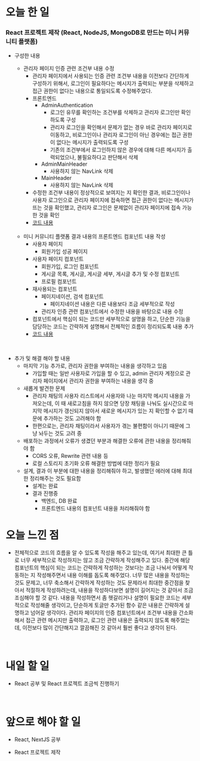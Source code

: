 # 오늘 한 일

### React 프로젝트 제작 (React, NodeJS, MongoDB로 만드는 미니 커뮤니티 플랫폼)

- 구성한 내용

  - 관리자 페이지 인증 관련 조건부 내용 수정
    - 관리자 페이지에서 사용되는 인증 관련 조건부 내용을 이전보다 간단하게 구성하기 위해서, 로그인이 필요하다는 메시지가 출력되는 부분을 삭제하고 접근 권한이 없다는 내용으로 통일되도록 수정해주었다.
    - 프론트엔드
      - AdminAuthentication
        - 로그인 유무를 확인하는 조건부를 삭제하고 관리자 로그인만 확인하도록 구성
        - 관리자 로그인을 확인해서 문제가 없는 경우 바로 관리자 페이지로 이동하고, 비로그인이나 관리자 로그인이 아닌 경우에는 접근 권한이 없다는 메시지가 출력되도록 구성
        - 기존의 조건부에서 로그인하지 않은 경우에 대해 다른 메시지가 출력되었으나, 불필요하다고 판단해서 삭제
      - AdminMainHeader
        - 사용하지 않는 NavLink 삭제
      - MainHeader
        - 사용하지 않는 NavLink 삭제
    - 수정한 조건부 내용이 정상적으로 보여지는 지 확인한 결과, 비로그인이나 사용자 로그인으로 관리자 페이지에 접속하면 접근 권한이 없다는 메시지가 뜨는 것을 확인했고, 관리자 로그인은 문제없이 관리자 페이지에 접속 가능한 것을 확인
    - [코드 내용](https://github.com/jeongsangtae/mini-community-platform/commit/8174a77131e262bbddf1ecccb481cbf02194e3c9)

  <br />

  - 미니 커뮤니티 플랫폼 결과 내용의 프론트엔드 컴포넌트 내용 작성
    - 사용자 페이지
      - 회원가입 성공 페이지
    - 사용자 페이지 컴포넌트
      - 회원가입, 로그인 컴포넌트
      - 게시글 목록, 게시글, 게시글 세부, 게시글 추가 및 수정 컴포넌트
      - 프로필 컴포넌트
    - 재사용되는 컴포넌트
      - 페이지네이션, 검색 컴포넌트
        - 페이지네이션 내용은 다른 내용보다 조금 세부적으로 작성
      - 관리자 인증 관련 컴포넌트에서 수정한 내용을 바탕으로 내용 수정
    - 컴포넌트에서 핵심이 되는 코드만 세부적으로 설명을 하고, 단순한 기능을 담당하는 코드는 간략하게 설명해서 전체적인 흐름이 정리되도록 내용 추가
    - [코드 내용](https://github.com/jeongsangtae/TIL/commit/6252849cd860f2ae9cddd7f4c1a1ab8696e32fa5)

<br />

- 추가 및 해결 해야 할 내용
  - 마지막 기능 추가로, 관리자 권한을 부여하는 내용을 생각하고 있음
    - 가입할 때는 일반 사용자로 가입을 할 수 있고, admin 관리자 계정으로 관리자 페이지에서 관리자 권한을 부여하는 내용을 생각 중
  - 새롭게 발견한 문제
    - 관리자 채팅의 사용자 리스트에서 사용자와 나눈 마지막 메시지 내용을 가져오는데, 이 때 새로고침을 하지 않으면 당장 채팅을 나눠도 실시간으로 마지막 메시지가 갱신되지 않아서 새로운 메시지가 있는 지 확인할 수 없기 때문에 추가하는 것도 고려해야 함
    - 한편으로는, 관리자 채팅이라서 사용자가 겪는 불편함이 아니기 때문에 그냥 놔두는 것도 고려 중
  - 배포하는 과정에서 오류가 생겼던 부분과 해결한 오류에 관한 내용을 정리해줘야 함
    - CORS 오류, Rewrite 관련 내용 등
    - 로컬 스토리지 초기화 오류 해결한 방법에 대한 정리가 필요
  - 설계, 결과 이 부분에 대한 내용을 정리해줘야 하고, 발생했던 에러에 대해 최대한 정리해주는 것도 필요함
    - 설계는 완료
    - 결과 진행중
      - 백엔드, DB 완료
      - 프론트엔드 내용의 컴포넌트 내용을 처리해줘야 함

# 오늘 느낀 점

- 전체적으로 코드의 흐름을 알 수 있도록 작성을 해주고 있는데, 여기서 최대한 큰 틀로 너무 세부적으로 작성하지는 않고 조금 간략하게 작성해주고 있다. 중간에 해당 컴포넌트의 핵심이 되는 코드는 간략하게 작성하는 것보다는 조금 나눠서 어떻게 작동하는 지 작성해주면서 내용 이해를 돕도록 해주었다. 너무 많은 내용을 작성하는 것도 문제고, 너무 축소해서 간략하게 작성하는 것도 문제라서 최대한 중간점을 찾아서 적절하게 작성하려는데, 내용을 작성하다보면 설명이 길어지는 것 같아서 조금 조심해야 할 것 같다. 내용을 작성하면서 좀 헷갈리거나 설명이 필요한 코드는 세부적으로 작성해줄 생각이고, 단순하게 토글만 추가된 함수 같은 내용은 간략하게 설명하고 넘어갈 생각이다. 관리자 페이지의 인증 컴포넌트에서 조건부 내용을 간소화해서 접근 관련 메시지만 출력하고, 로그인 관련 내용은 출력되지 않도록 해주었는데, 이전보다 많이 간단해지고 깔끔해진 것 같아서 훨씬 좋다고 생각이 된다.

<br />

# 내일 할 일

- React 공부 및 React 프로젝트 조금씩 진행하기

<br />

# 앞으로 해야 할 일

- React, NextJS 공부

- React 프로젝트 제작
